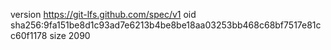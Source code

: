 version https://git-lfs.github.com/spec/v1
oid sha256:9fa151be8d1c93ad7e6213b4be8be18aa03253bb468c68bf7517e81cc60f1178
size 2090
